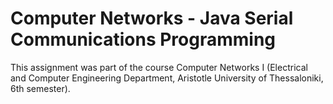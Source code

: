 # Computer Networks - Java Serial Communications Programming

This assignment was part of the course Computer Networks I (Electrical and Computer Engineering Department, Aristotle University of Thessaloniki, 6th semester).
